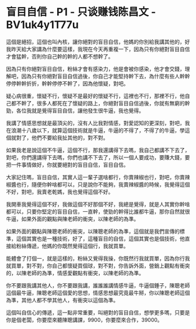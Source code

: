 # 盲目自信 - P1 - 只谈赚钱陈昌文 - BV1uk4y1T77u

這個是絕招，這個也叫內核，讓你絕對的盲目自信，他媽的你別給我講其他的，好我昨天給大家講為什麼要這樣，我現在今天再重複一下，因為只有你絕對盲目自信才會猛幹，否則你自己幹的幹的人都不想幹了。

因為只有你絕對盲目自信，粉絲才會有感染力，他是會被你感染，他才會交錢，理解吧，因為只有你絕對盲目自信過後，你自己才能堅持幹下去，為什麼有些人幹幹停停幹幹折折，幹幹停停不幹了，因為他懷疑，對吧。

疑心病很重，懷疑不行，懷疑不是最好的懷疑不行，這裡也不行，那裡不行，他自己都不幹了，很多人都死在了懷疑的路上，你絕對盲目自信過後，你就有無窮的幹勁，各位我就是覺得盲目自信，讓他發生很牛逼，我也覺得。

我講了情感思想就是最頂尖的，沒有人比我對情感，對愛認知的更深刻，對吧，我在浪潮十八歲以下，就算這個技術就是牛逼，牛逼的不得了，不得了的牛逼，學這個就對了，他們不要給我扯其他的，對不對。

如果我老是說這個不牛逼，這個不行，那我還講得下去嗎，我自己都講不下去了，對吧，你們還講得下去嗎，你們也講不下去了，所以一個人要成功，要賺大錢，要把一件事情做好，你就要絕對的盲目自信，盲目自信。

大家記住嗎，盲目自信，其實人這一輩子選啥都行，你賣辣椒也行，對吧，你賣辣椒醬也行，隨便你幹啥都可以，只是說你不能夠，我賣辣椒醬的時候，我覺得這個不好，對吧，我賣老乾媽，我也覺得這個不好。

我開車我覺得這個不好，我做這個不好那個不好，我總是覺得，就是人其實你幹啥都可以，只要你堅定的盲目自信，一直幹，使勁的幹得比誰都牛逼，那你自然就很牛逼，如果外面的觀點與陳老師的衝突，以陳老師的為準。

如果外面的觀點與陳聰老師的衝突，以陳聰老師的為準，這個就是我們宣傳的標準，這個其實也是一種技術，好了，這種盲目的自信，這個其實也是個技術，他直接給粉絲傳遞，他媽的你既然覺得這個行，我就買單。

能體會了打個一，就是這樣的，粉絲又覺得我操，你既然行我就買單，因為你行我就買單，對不對，你自己都懷疑買個球，對不對，你告訴外面，營銷上觀點有衝突的，以陳老師的為準，情感愛觀點有衝突，以陳老師的為準。

你不要跟我講其他人，你不要跟我講，誰誰誰講情感牛逼，牛逼個錘子，陳聰老師這個最牛逼，陳聰老師這個愛的思想，情感思想最究竟最牛掰，你以陳聰老師這個為準，其他人都不學其他人，有衝突以這個為準。

這個叫自信心的傳遞，這一點非常重要，叫絕對的盲目自信，想學更多嗎，只要是你是個老闆，你要麼來聽陳聰講課，9900，你要麼來合作，39000。

